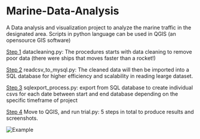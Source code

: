 # Marine-Data-Analysis
A Data analysis and visualization project to analyze the marine traffic in the designated area.
Scripts in python language can be used in QGIS (an opensource GIS software)

<ins>Step 1</ins>
datacleaning.py: The procedures starts with data cleaning to remove poor data (there were ships that moves faster than a rocket!)

<ins>Step 2</ins>
readcsv_to_mysql.py: The cleaned data will then be imported into a SQL database for higher efficiency and scalability in reading learge dataset.

<ins>Step 3</ins>
sqlexport_process.py: export from SQL database to create individual csvs for each date between start and end database depending on the specific timeframe of project

<ins>Step 4</ins>
Move to QGIS, and run trial.py: 5 steps in total to produce results and screenshots.

![Example](fig_20211116.png)
